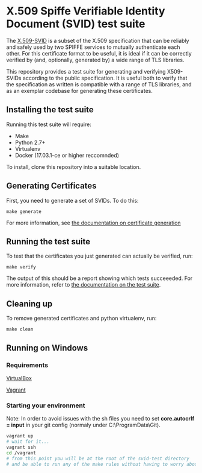 # X.509 Spiffe Verifiable Identity Document (SVID) test suite

The [X.509-SVID](/standards/X509-SVID.md) is a subset of the X.509 specification that can be reliably and safely used by two SPIFFE services to mutually authenticate each other. For this certificate format to be useful, it is ideal if it can be correctly verified by (and, optionally, generated by) a wide range of TLS libraries.

This repository provides a test suite for generating and verifying X509-SVIDs according to the public specification. It is useful both to verify that the specification as written is compatible with a range of TLS libraries, and as an exemplar codebase for generating these certificates.

## Installing the test suite

Running this test suite will require:
* Make
* Python 2.7+
* Virtualenv
* Docker (17.03.1-ce or higher reccomnded)

To install, clone this repository into a suitable location.

## Generating Certificates

First, you need to generate a set of SVIDs. To do this:

```
make generate
```

For more information, see [the documentation on certificate generation](generate/README.md)

## Running the test suite

To test that the certificates you just generated can actually be verified, run:

```
make verify
```

The output of this should be a report showing which tests succeeeded. For more information,
refer to [the documentation on the test suite](verify/README.md).

## Cleaning up

To remove generated certificates and python virtualenv, run:

```
make clean
```

## Running on Windows

### Requirements

[VirtualBox](https://www.virtualbox.org/wiki/Downloads)

[Vagrant](https://www.vagrantup.com/downloads.html)

### Starting your environment

Note: In order to avoid issues with the sh files you need to set **core.autocrlf = input** in your git config (normaly under C:\ProgramData\Git).

```bash
vagrant up
# wait for it...
vagrant ssh
cd /vagrant
# from this point you will be at the root of the svid-test directory
# and be able to run any of the make rules without having to worry about the requirements.
```
